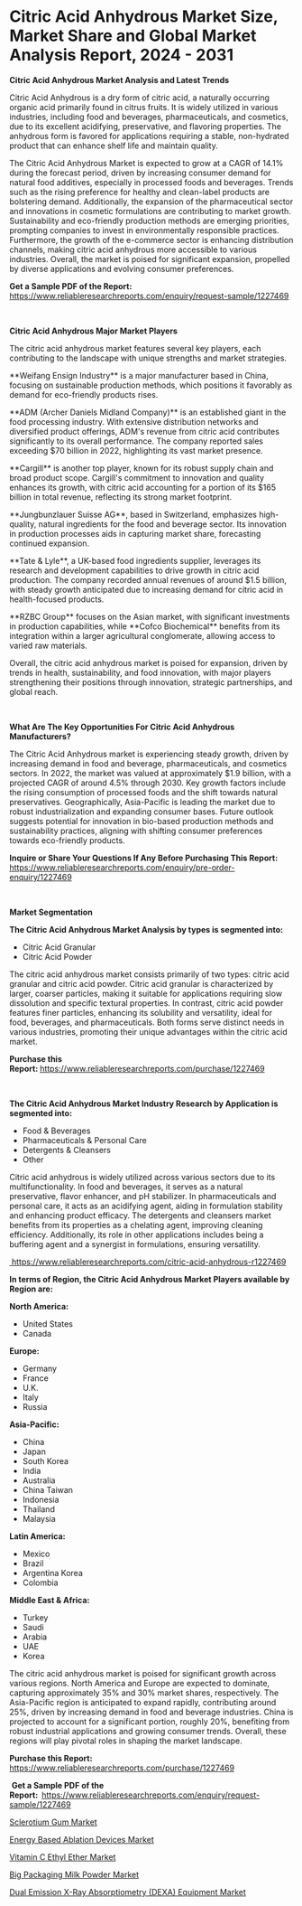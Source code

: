 <p><h1>Citric Acid Anhydrous Market Size, Market Share and Global Market Analysis Report, 2024 - 2031</h1></p><p><strong>Citric Acid Anhydrous Market Analysis and Latest Trends</strong></p>
<p><p>Citric Acid Anhydrous is a dry form of citric acid, a naturally occurring organic acid primarily found in citrus fruits. It is widely utilized in various industries, including food and beverages, pharmaceuticals, and cosmetics, due to its excellent acidifying, preservative, and flavoring properties. The anhydrous form is favored for applications requiring a stable, non-hydrated product that can enhance shelf life and maintain quality.</p><p>The Citric Acid Anhydrous Market is expected to grow at a CAGR of 14.1% during the forecast period, driven by increasing consumer demand for natural food additives, especially in processed foods and beverages. Trends such as the rising preference for healthy and clean-label products are bolstering demand. Additionally, the expansion of the pharmaceutical sector and innovations in cosmetic formulations are contributing to market growth. Sustainability and eco-friendly production methods are emerging priorities, prompting companies to invest in environmentally responsible practices. Furthermore, the growth of the e-commerce sector is enhancing distribution channels, making citric acid anhydrous more accessible to various industries. Overall, the market is poised for significant expansion, propelled by diverse applications and evolving consumer preferences.</p></p>
<p><strong>Get a Sample PDF of the Report:&nbsp;</strong> <a href="https://www.reliableresearchreports.com/enquiry/request-sample/1227469?utm_campaign=8&utm_medium=2&utm_source=Github&utm_content=ia&utm_term=10112024&utm_id=citric-acid-anhydrous">https://www.reliableresearchreports.com/enquiry/request-sample/1227469</a></p>
<p>&nbsp;</p>
<p><strong>Citric Acid Anhydrous Major Market Players</strong></p>
<p><p>The citric acid anhydrous market features several key players, each contributing to the landscape with unique strengths and market strategies. </p><p>**Weifang Ensign Industry** is a major manufacturer based in China, focusing on sustainable production methods, which positions it favorably as demand for eco-friendly products rises.</p><p>**ADM (Archer Daniels Midland Company)** is an established giant in the food processing industry. With extensive distribution networks and diversified product offerings, ADM's revenue from citric acid contributes significantly to its overall performance. The company reported sales exceeding $70 billion in 2022, highlighting its vast market presence.</p><p>**Cargill** is another top player, known for its robust supply chain and broad product scope. Cargill's commitment to innovation and quality enhances its growth, with citric acid accounting for a portion of its $165 billion in total revenue, reflecting its strong market footprint.</p><p>**Jungbunzlauer Suisse AG**, based in Switzerland, emphasizes high-quality, natural ingredients for the food and beverage sector. Its innovation in production processes aids in capturing market share, forecasting continued expansion.</p><p>**Tate & Lyle**, a UK-based food ingredients supplier, leverages its research and development capabilities to drive growth in citric acid production. The company recorded annual revenues of around $1.5 billion, with steady growth anticipated due to increasing demand for citric acid in health-focused products.</p><p>**RZBC Group** focuses on the Asian market, with significant investments in production capabilities, while **Cofco Biochemical** benefits from its integration within a larger agricultural conglomerate, allowing access to varied raw materials.</p><p>Overall, the citric acid anhydrous market is poised for expansion, driven by trends in health, sustainability, and food innovation, with major players strengthening their positions through innovation, strategic partnerships, and global reach.</p></p>
<p>&nbsp;</p>
<p><strong>What Are The Key Opportunities For Citric Acid Anhydrous Manufacturers?</strong></p>
<p><p>The Citric Acid Anhydrous market is experiencing steady growth, driven by increasing demand in food and beverage, pharmaceuticals, and cosmetics sectors. In 2022, the market was valued at approximately $1.9 billion, with a projected CAGR of around 4.5% through 2030. Key growth factors include the rising consumption of processed foods and the shift towards natural preservatives. Geographically, Asia-Pacific is leading the market due to robust industrialization and expanding consumer bases. Future outlook suggests potential for innovation in bio-based production methods and sustainability practices, aligning with shifting consumer preferences towards eco-friendly products.</p></p>
<p><strong>Inquire or Share Your Questions If Any Before Purchasing This Report:</strong> <a href="https://www.reliableresearchreports.com/enquiry/pre-order-enquiry/1227469?utm_campaign=8&utm_medium=2&utm_source=Github&utm_content=ia&utm_term=10112024&utm_id=citric-acid-anhydrous">https://www.reliableresearchreports.com/enquiry/pre-order-enquiry/1227469</a></p>
<p>&nbsp;</p>
<p><strong>Market Segmentation</strong></p>
<p><strong>The Citric Acid Anhydrous Market Analysis by types is segmented into:</strong></p>
<p><ul><li>Citric Acid Granular</li><li>Citric Acid Powder</li></ul></p>
<p><p>The citric acid anhydrous market consists primarily of two types: citric acid granular and citric acid powder. Citric acid granular is characterized by larger, coarser particles, making it suitable for applications requiring slow dissolution and specific textural properties. In contrast, citric acid powder features finer particles, enhancing its solubility and versatility, ideal for food, beverages, and pharmaceuticals. Both forms serve distinct needs in various industries, promoting their unique advantages within the citric acid market.</p></p>
<p><strong>Purchase this Report:&nbsp;</strong><a href="https://www.reliableresearchreports.com/purchase/1227469?utm_campaign=8&utm_medium=2&utm_source=Github&utm_content=ia&utm_term=10112024&utm_id=citric-acid-anhydrous">https://www.reliableresearchreports.com/purchase/1227469</a></p>
<p>&nbsp;</p>
<p><strong>The Citric Acid Anhydrous Market Industry Research by Application is segmented into:</strong></p>
<p><ul><li>Food & Beverages</li><li>Pharmaceuticals & Personal Care</li><li>Detergents & Cleansers</li><li>Other</li></ul></p>
<p><p>Citric acid anhydrous is widely utilized across various sectors due to its multifunctionality. In food and beverages, it serves as a natural preservative, flavor enhancer, and pH stabilizer. In pharmaceuticals and personal care, it acts as an acidifying agent, aiding in formulation stability and enhancing product efficacy. The detergents and cleansers market benefits from its properties as a chelating agent, improving cleaning efficiency. Additionally, its role in other applications includes being a buffering agent and a synergist in formulations, ensuring versatility.</p></p>
<p><a href="https://www.reliableresearchreports.com/citric-acid-anhydrous-r1227469?utm_campaign=8&utm_medium=2&utm_source=Github&utm_content=ia&utm_term=10112024&utm_id=citric-acid-anhydrous">&nbsp;https://www.reliableresearchreports.com/citric-acid-anhydrous-r1227469</a></p>
<p><strong>In terms of Region, the Citric Acid Anhydrous Market Players available by Region are:</strong></p>
<p>
    <p> <strong> North America: </strong>
        <ul>
            <li>United States</li>
            <li>Canada</li>
        </ul>
        </p> 
    <p> <strong> Europe: </strong>
        <ul>
            <li>Germany</li>
            <li>France</li>
            <li>U.K.</li>
            <li>Italy</li>
            <li>Russia</li>
        </ul>
        </p> 
    <p> <strong> Asia-Pacific: </strong>
        <ul>
            <li>China</li>
            <li>Japan</li>
            <li>South Korea</li>
            <li>India</li>
            <li>Australia</li>
            <li>China Taiwan</li>
            <li>Indonesia</li>
            <li>Thailand</li>
            <li>Malaysia</li>
        </ul>
        </p> 
    <p> <strong> Latin America: </strong>
        <ul>
            <li>Mexico</li>
            <li>Brazil</li>
            <li>Argentina Korea</li>
            <li>Colombia</li>
        </ul>
        </p> 
    <p> <strong> Middle East & Africa: </strong>
        <ul>
            <li>Turkey</li>
            <li>Saudi</li>
            <li>Arabia</li>
            <li>UAE</li>
            <li>Korea</li>
        </ul>
    </p>
    </p>
<p><p>The citric acid anhydrous market is poised for significant growth across various regions. North America and Europe are expected to dominate, capturing approximately 35% and 30% market shares, respectively. The Asia-Pacific region is anticipated to expand rapidly, contributing around 25%, driven by increasing demand in food and beverage industries. China is projected to account for a significant portion, roughly 20%, benefiting from robust industrial applications and growing consumer trends. Overall, these regions will play pivotal roles in shaping the market landscape.</p></p>
<p><strong>Purchase this Report: </strong><a href="https://www.reliableresearchreports.com/purchase/1227469?utm_campaign=8&utm_medium=2&utm_source=Github&utm_content=ia&utm_term=10112024&utm_id=citric-acid-anhydrous">https://www.reliableresearchreports.com/purchase/1227469</a></p>
<p>&nbsp;<strong>Get a Sample PDF of the Report:&nbsp;&nbsp;</strong><a href="https://www.reliableresearchreports.com/enquiry/request-sample/1227469?utm_campaign=8&utm_medium=2&utm_source=Github&utm_content=ia&utm_term=10112024&utm_id=citric-acid-anhydrous">https://www.reliableresearchreports.com/enquiry/request-sample/1227469</a></p>
<p><strong></strong></p>
<p><p><a href="https://github.com/stumpefzclearez/Market-Research-Report-List-1/blob/main/sclerotium-gum-market.md?utm_campaign=8&utm_medium=2&utm_source=Github&utm_content=ia&utm_term=10112024&utm_id=citric-acid-anhydrous">Sclerotium Gum Market</a></p><p><a href="https://issuu.com/reportprime-2/docs/energy-based-ablation-devices-marke_a3e4cfc799a946?utm_campaign=8&utm_medium=2&utm_source=Github&utm_content=ia&utm_term=10112024&utm_id=citric-acid-anhydrous">Energy Based Ablation Devices Market</a></p><p><a href="https://github.com/loftinirkaakcsu/Market-Research-Report-List-1/blob/main/vitamin-c-ethyl-ether-market.md?utm_campaign=8&utm_medium=2&utm_source=Github&utm_content=ia&utm_term=10112024&utm_id=citric-acid-anhydrous">Vitamin C Ethyl Ether Market</a></p><p><a href="https://www.linkedin.com/pulse/emerging-big-packaging-milk-powder-market-opportunities-analysis-holif?utm_campaign=8&utm_medium=2&utm_source=Github&utm_content=ia&utm_term=10112024&utm_id=citric-acid-anhydrous">Big Packaging Milk Powder Market</a></p><p><a href="https://issuu.com/reportprime-2/docs/dual-emission-x-ray-absorptiometry-_6fbac665cc543d?utm_campaign=8&utm_medium=2&utm_source=Github&utm_content=ia&utm_term=10112024&utm_id=citric-acid-anhydrous">Dual Emission X-Ray Absorptiometry (DEXA) Equipment Market</a></p></p>